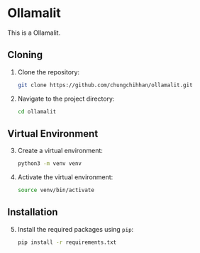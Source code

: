 # Ollamalit

This is a Ollamalit.

## Cloning

1. Clone the repository:

   ```bash
   git clone https://github.com/chungchihhan/ollamalit.git
   ```

2. Navigate to the project directory:

   ```bash
   cd ollamalit
   ```

## Virtual Environment

3. Create a virtual environment:

   ```bash
   python3 -m venv venv
   ```

4. Activate the virtual environment:

   ```bash
   source venv/bin/activate
   ```

## Installation

5. Install the required packages using `pip`:

   ```bash
   pip install -r requirements.txt
   ```
